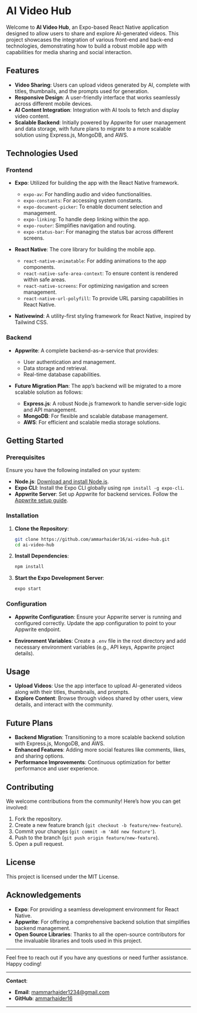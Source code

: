 
# AI Video Hub

Welcome to **AI Video Hub**, an Expo-based React Native application designed to allow users to share and explore AI-generated videos. This project showcases the integration of various front-end and back-end technologies, demonstrating how to build a robust mobile app with capabilities for media sharing and social interaction.

## Features

- **Video Sharing**: Users can upload videos generated by AI, complete with titles, thumbnails, and the prompts used for generation.
- **Responsive Design**: A user-friendly interface that works seamlessly across different mobile devices.
- **AI Content Integration**: Integration with AI tools to fetch and display video content.
- **Scalable Backend**: Initially powered by Appwrite for user management and data storage, with future plans to migrate to a more scalable solution using Express.js, MongoDB, and AWS.

## Technologies Used

### Frontend

- **Expo**: Utilized for building the app with the React Native framework.
  - `expo-av`: For handling audio and video functionalities.
  - `expo-constants`: For accessing system constants.
  - `expo-document-picker`: To enable document selection and management.
  - `expo-linking`: To handle deep linking within the app.
  - `expo-router`: Simplifies navigation and routing.
  - `expo-status-bar`: For managing the status bar across different screens.
  
- **React Native**: The core library for building the mobile app.
  - `react-native-animatable`: For adding animations to the app components.
  - `react-native-safe-area-context`: To ensure content is rendered within safe areas.
  - `react-native-screens`: For optimizing navigation and screen management.
  - `react-native-url-polyfill`: To provide URL parsing capabilities in React Native.
  
- **Nativewind**: A utility-first styling framework for React Native, inspired by Tailwind CSS.

### Backend

- **Appwrite**: A complete backend-as-a-service that provides:
  - User authentication and management.
  - Data storage and retrieval.
  - Real-time database capabilities.
  
- **Future Migration Plan**: The app’s backend will be migrated to a more scalable solution as follows:
  - **Express.js**: A robust Node.js framework to handle server-side logic and API management.
  - **MongoDB**: For flexible and scalable database management.
  - **AWS**: For efficient and scalable media storage solutions.

## Getting Started

### Prerequisites

Ensure you have the following installed on your system:

- **Node.js**: [Download and install Node.js](https://nodejs.org/).
- **Expo CLI**: Install the Expo CLI globally using `npm install -g expo-cli`.
- **Appwrite Server**: Set up Appwrite for backend services. Follow the [Appwrite setup guide](https://appwrite.io/docs).

### Installation

1. **Clone the Repository**:
   ```bash
   git clone https://github.com/ammarhaider16/ai-video-hub.git
   cd ai-video-hub
   ```

2. **Install Dependencies**:
   ```bash
   npm install
   ```

3. **Start the Expo Development Server**:
   ```bash
   expo start
   ```

### Configuration

- **Appwrite Configuration**: Ensure your Appwrite server is running and configured correctly. Update the app configuration to point to your Appwrite endpoint.

- **Environment Variables**: Create a `.env` file in the root directory and add necessary environment variables (e.g., API keys, Appwrite project details).

## Usage

- **Upload Videos**: Use the app interface to upload AI-generated videos along with their titles, thumbnails, and prompts.
- **Explore Content**: Browse through videos shared by other users, view details, and interact with the community.

## Future Plans

- **Backend Migration**: Transitioning to a more scalable backend solution with Express.js, MongoDB, and AWS.
- **Enhanced Features**: Adding more social features like comments, likes, and sharing options.
- **Performance Improvements**: Continuous optimization for better performance and user experience.

## Contributing

We welcome contributions from the community! Here’s how you can get involved:

1. Fork the repository.
2. Create a new feature branch (`git checkout -b feature/new-feature`).
3. Commit your changes (`git commit -m 'Add new feature'`).
4. Push to the branch (`git push origin feature/new-feature`).
5. Open a pull request.

## License

This project is licensed under the MIT License.

## Acknowledgements

- **Expo**: For providing a seamless development environment for React Native.
- **Appwrite**: For offering a comprehensive backend solution that simplifies backend management.
- **Open Source Libraries**: Thanks to all the open-source contributors for the invaluable libraries and tools used in this project.

---

Feel free to reach out if you have any questions or need further assistance. Happy coding!

---

**Contact**:
- **Email**: [mammarhaider1234@gmail.com](mailto:mammarhaider1234@gmail.com)
- **GitHub**: [ammarhaider16](https://github.com/ammarhaider16)

---
